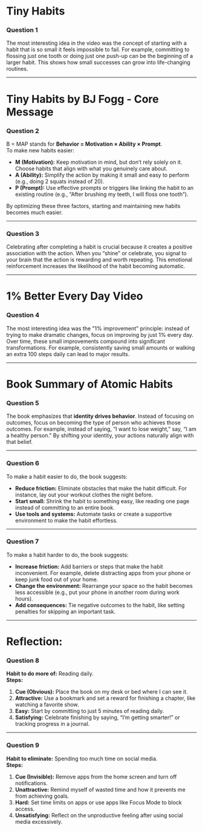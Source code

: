 # Tiny Habits

### Question 1  
The most interesting idea in the video was the concept of starting with a habit that is so small it feels impossible to fail. For example, committing to flossing just one tooth or doing just one push-up can be the beginning of a larger habit. This shows how small successes can grow into life-changing routines.

---

# Tiny Habits by BJ Fogg - Core Message

### Question 2  
B = MAP stands for **Behavior = Motivation × Ability × Prompt**.  
To make new habits easier:  
- **M (Motivation):** Keep motivation in mind, but don’t rely solely on it. Choose habits that align with what you genuinely care about.  
- **A (Ability):** Simplify the action by making it small and easy to perform (e.g., doing 2 squats instead of 20).  
- **P (Prompt):** Use effective prompts or triggers like linking the habit to an existing routine (e.g., “After brushing my teeth, I will floss one tooth”).  

By optimizing these three factors, starting and maintaining new habits becomes much easier.

---

### Question 3  
Celebrating after completing a habit is crucial because it creates a positive association with the action. When you “shine” or celebrate, you signal to your brain that the action is rewarding and worth repeating. This emotional reinforcement increases the likelihood of the habit becoming automatic.

---

# 1% Better Every Day Video

### Question 4  
The most interesting idea was the "1% improvement" principle: instead of trying to make dramatic changes, focus on improving by just 1% every day. Over time, these small improvements compound into significant transformations. For example, consistently saving small amounts or walking an extra 100 steps daily can lead to major results.

---

# Book Summary of Atomic Habits

### Question 5  
The book emphasizes that **identity drives behavior**. Instead of focusing on outcomes, focus on becoming the type of person who achieves those outcomes. For example, instead of saying, “I want to lose weight,” say, “I am a healthy person.” By shifting your identity, your actions naturally align with that belief.

---

### Question 6  
To make a habit easier to do, the book suggests:  
- **Reduce friction:** Eliminate obstacles that make the habit difficult. For instance, lay out your workout clothes the night before.  
- **Start small:** Shrink the habit to something easy, like reading one page instead of committing to an entire book.  
- **Use tools and systems:** Automate tasks or create a supportive environment to make the habit effortless.

---

### Question 7  
To make a habit harder to do, the book suggests:  
- **Increase friction:** Add barriers or steps that make the habit inconvenient. For example, delete distracting apps from your phone or keep junk food out of your home.  
- **Change the environment:** Rearrange your space so the habit becomes less accessible (e.g., put your phone in another room during work hours).  
- **Add consequences:** Tie negative outcomes to the habit, like setting penalties for skipping an important task.

---

# Reflection:

### Question 8  
**Habit to do more of:** Reading daily.  
**Steps:**  
1. **Cue (Obvious):** Place the book on my desk or bed where I can see it.  
2. **Attractive:** Use a bookmark and set a reward for finishing a chapter, like watching a favorite show.  
3. **Easy:** Start by committing to just 5 minutes of reading daily.  
4. **Satisfying:** Celebrate finishing by saying, “I’m getting smarter!” or tracking progress in a journal.

---

### Question 9  
**Habit to eliminate:** Spending too much time on social media.  
**Steps:**  
1. **Cue (Invisible):** Remove apps from the home screen and turn off notifications.  
2. **Unattractive:** Remind myself of wasted time and how it prevents me from achieving goals.  
3. **Hard:** Set time limits on apps or use apps like Focus Mode to block access.  
4. **Unsatisfying:** Reflect on the unproductive feeling after using social media excessively.

